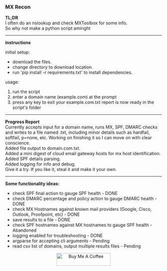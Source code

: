 ### MX Recon

**TL;DR**  
I often do an nslookup and check MXToolbox for some info.  
So why not make a python script amiright  
______________________________________________________________  

**instructions**  

initial setup:  
* download the files.  
* change directory to download location.
* run 'pip install -r requirements.txt' to install dependencies. 

usage:  
1. run the script  
2. enter a domain name (example.com) at the prompt
3. press any key to exit
your example.com.txt report is now ready in the script's folder  
______________________________________________________________  

**Progress Report**  
Currently accepts input for a domain name, runs MX, SPF, DMARC checks and writes to a file named <domain>.txt, including minor details such as hardfail, softfail, p=none, etc. Working on finishing it so I can move on with clear conscience.<br>
  Added file output to domain.com.txt.<br>
  Added a mini digest of cloud email gateway hosts for mx host identification.<br>
  Added SPF details parsing.<br>
  Added logging for info and debug.<br>
Give it a try. If you like it, steal it and make it your own. 
______________________________________________________________  
  
**Some functionality ideas:**  
* check SPF final action to gauge SPF health - DONE  
* check DMARC percentage and policy action to gauge DMARC health - DONE 
* check MX Hostnames against known mail providers (Google, Cisco, Outlook, Proofpoint, etc) - DONE  
* save results to a file - DONE  
* check SPF hostnames against MX hostnames to gauge SPF health - Abandoned  
* logging enabled for troubleshooting - DONE
* argparse for accepting cli arguments - Pending  
* read csv list of domains, output multiple results files - Pending  




<p align=center>
<a href="https://www.buymeacoffee.com/cpardue0" target="_blank"><img src="https://cdn.buymeacoffee.com/buttons/default-orange.png" alt="Buy Me A Coffee" height="41" width="174"></a>
</p>
